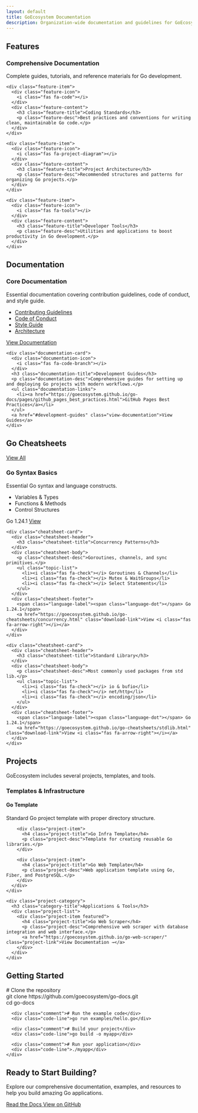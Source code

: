 ```yaml
---
layout: default
title: GoEcosystem Documentation
description: Organization-wide documentation and guidelines for GoEcosystem projects
---
```


<!-- Features Section with Cards -->
<div class="features-section">
  <h2 class="features-heading">Features</h2>
  <div class="features-list">
    <div class="feature-item">
      <div class="feature-icon">
        <i class="fas fa-book"></i>
      </div>
      <div class="feature-content">
        <h3 class="feature-title">Comprehensive Documentation</h3>
        <p class="feature-desc">Complete guides, tutorials, and reference materials for Go development.</p>
      </div>
    </div>
    
    <div class="feature-item">
      <div class="feature-icon">
        <i class="fas fa-code"></i>
      </div>
      <div class="feature-content">
        <h3 class="feature-title">Coding Standards</h3>
        <p class="feature-desc">Best practices and conventions for writing clean, maintainable Go code.</p>
      </div>
    </div>
    
    <div class="feature-item">
      <div class="feature-icon">
        <i class="fas fa-project-diagram"></i>
      </div>
      <div class="feature-content">
        <h3 class="feature-title">Project Architecture</h3>
        <p class="feature-desc">Recommended structures and patterns for organizing Go projects.</p>
      </div>
    </div>
    
    <div class="feature-item">
      <div class="feature-icon">
        <i class="fas fa-tools"></i>
      </div>
      <div class="feature-content">
        <h3 class="feature-title">Developer Tools</h3>
        <p class="feature-desc">Utilities and applications to boost productivity in Go development.</p>
      </div>
    </div>
  </div>
</div>

<!-- Documentation Cards Section -->
<div class="documentation-section">
  <h2 class="section-title">Documentation</h2>
  <div class="documentation-grid">
    <div class="documentation-card">
      <div class="documentation-icon">
        <i class="fas fa-file-code"></i>
      </div>
      <h3 class="documentation-title">Core Documentation</h3>
      <p class="documentation-desc">Essential documentation covering contribution guidelines, code of conduct, and style guide.</p>
      <ul class="documentation-links">
        <li><a href="https://goecosystem.github.io/go-docs/CONTRIBUTING.html">Contributing Guidelines</a></li>
        <li><a href="https://goecosystem.github.io/go-docs/CODE_OF_CONDUCT.html">Code of Conduct</a></li>
        <li><a href="https://goecosystem.github.io/go-docs/STYLE_GUIDE.html">Style Guide</a></li>
        <li><a href="https://goecosystem.github.io/go-docs/ARCHITECTURE.html">Architecture</a></li>
      </ul>
      <a href="#core-docs" class="view-documentation">View Documentation</a>
    </div>
    
    <div class="documentation-card">
      <div class="documentation-icon">
        <i class="fas fa-code-branch"></i>
      </div>
      <h3 class="documentation-title">Development Guides</h3>
      <p class="documentation-desc">Comprehensive guides for setting up and deploying Go projects with modern workflows.</p>
      <ul class="documentation-links">
        <li><a href="https://goecosystem.github.io/go-docs/pages/github_pages_best_practices.html">GitHub Pages Best Practices</a></li>
      </ul>
      <a href="#development-guides" class="view-documentation">View Guides</a>
    </div>
  </div>
</div>

<!-- Cheatsheets Section -->
<div class="cheatsheets">
  <div class="cheatsheets-header">
    <h2 class="cheatsheets-title">Go Cheatsheets</h2>
    <a href="https://goecosystem.github.io/go-cheatsheets/" class="view-all">View All <i class="fas fa-arrow-right"></i></a>
  </div>
  
  <div class="cheatsheets-grid">
    <div class="cheatsheet-card">
      <div class="cheatsheet-header">
        <h3 class="cheatsheet-title">Go Syntax Basics</h3>
      </div>
      <div class="cheatsheet-body">
        <p class="cheatsheet-desc">Essential Go syntax and language constructs.</p>
        <ul class="topic-list">
          <li><i class="fas fa-check"></i> Variables & Types</li>
          <li><i class="fas fa-check"></i> Functions & Methods</li>
          <li><i class="fas fa-check"></i> Control Structures</li>
        </ul>
      </div>
      <div class="cheatsheet-footer">
        <span class="language-label"><span class="language-dot"></span> Go 1.24.1</span>
        <a href="https://goecosystem.github.io/go-cheatsheets/syntax-basics.html" class="download-link">View <i class="fas fa-arrow-right"></i></a>
      </div>
    </div>
    
    <div class="cheatsheet-card">
      <div class="cheatsheet-header">
        <h3 class="cheatsheet-title">Concurrency Patterns</h3>
      </div>
      <div class="cheatsheet-body">
        <p class="cheatsheet-desc">Goroutines, channels, and sync primitives.</p>
        <ul class="topic-list">
          <li><i class="fas fa-check"></i> Goroutines & Channels</li>
          <li><i class="fas fa-check"></i> Mutex & WaitGroups</li>
          <li><i class="fas fa-check"></i> Select Statements</li>
        </ul>
      </div>
      <div class="cheatsheet-footer">
        <span class="language-label"><span class="language-dot"></span> Go 1.24.1</span>
        <a href="https://goecosystem.github.io/go-cheatsheets/concurrency.html" class="download-link">View <i class="fas fa-arrow-right"></i></a>
      </div>
    </div>
    
    <div class="cheatsheet-card">
      <div class="cheatsheet-header">
        <h3 class="cheatsheet-title">Standard Library</h3>
      </div>
      <div class="cheatsheet-body">
        <p class="cheatsheet-desc">Most commonly used packages from std lib.</p>
        <ul class="topic-list">
          <li><i class="fas fa-check"></i> io & bufio</li>
          <li><i class="fas fa-check"></i> net/http</li>
          <li><i class="fas fa-check"></i> encoding/json</li>
        </ul>
      </div>
      <div class="cheatsheet-footer">
        <span class="language-label"><span class="language-dot"></span> Go 1.24.1</span>
        <a href="https://goecosystem.github.io/go-cheatsheets/stdlib.html" class="download-link">View <i class="fas fa-arrow-right"></i></a>
      </div>
    </div>
  </div>
</div>

<!-- Projects Section -->
<div class="projects-section">
  <h2 class="section-title">Projects</h2>
  <p class="section-desc">GoEcosystem includes several projects, templates, and tools.</p>
  
  <div class="projects-categories">
    <div class="project-category">
      <h3 class="category-title">Templates & Infrastructure</h3>
      <div class="project-list">
        <div class="project-item">
          <h4 class="project-title">Go Template</h4>
          <p class="project-desc">Standard Go project template with proper directory structure.</p>
        </div>
        
        <div class="project-item">
          <h4 class="project-title">Go Infra Template</h4>
          <p class="project-desc">Template for creating reusable Go libraries.</p>
        </div>
        
        <div class="project-item">
          <h4 class="project-title">Go Web Template</h4>
          <p class="project-desc">Web application template using Go, Fiber, and PostgreSQL.</p>
        </div>
      </div>
    </div>
    
    <div class="project-category">
      <h3 class="category-title">Applications & Tools</h3>
      <div class="project-list">
        <div class="project-item featured">
          <h4 class="project-title">Go Web Scraper</h4>
          <p class="project-desc">Comprehensive web scraper with database integration and web interface.</p>
          <a href="https://goecosystem.github.io/go-web-scraper/" class="project-link">View Documentation →</a>
        </div>
      </div>
    </div>
  </div>
</div>

<!-- Getting Started Terminal Section -->
<div class="getting-started">
  <h2>Getting Started</h2>
  <div class="getting-started-terminal">
    <div class="terminal-content">
      <div class="comment"># Clone the repository</div>
      <div class="code-line">git clone https://github.com/goecosystem/go-docs.git</div>
      <div class="code-line">cd go-docs</div>
      
      <div class="comment"># Run the example code</div>
      <div class="code-line">go run examples/hello.go</div>
      
      <div class="comment"># Build your project</div>
      <div class="code-line">go build -o myapp</div>
      
      <div class="comment"># Run your application</div>
      <div class="code-line">./myapp</div>
    </div>
  </div>
</div>

<!-- CTA Section -->
<div class="cta-section">
  <h2 class="cta-title">Ready to Start Building?</h2>
  <p class="cta-text">Explore our comprehensive documentation, examples, and resources to help you build amazing Go applications.</p>
  <div class="cta-buttons">
    <a href="https://goecosystem.github.io/go-docs/" class="btn primary-btn">
      <i class="fas fa-book"></i> Read the Docs
    </a>
    <a href="https://github.com/goecosystem" class="btn secondary-btn">
      <i class="fab fa-github"></i> View on GitHub
    </a>
  </div>
</div>

<!-- Legacy Content Below (Hidden) -->
<div style="display: none;">
# GoEcosystem Documentation

Welcome to the GoEcosystem documentation hub. This site contains comprehensive documentation and guidelines for all GoEcosystem projects.

## Core Documentation

### Contributing Guidelines
Learn how to contribute to GoEcosystem projects, including the workflow and process for submitting pull requests.
[View Guidelines →](https://goecosystem.github.io/go-docs/CONTRIBUTING.html)

### Code of Conduct
Community standards and expectations for all participants in the GoEcosystem community.
[View Code of Conduct →](https://goecosystem.github.io/go-docs/CODE_OF_CONDUCT.html)

### Style Guide
Coding standards and practices to maintain consistency across all GoEcosystem projects.
[View Style Guide →](https://goecosystem.github.io/go-docs/STYLE_GUIDE.html)

### Architecture
Design principles and architectural patterns used in GoEcosystem projects.
[View Architecture →](https://goecosystem.github.io/go-docs/ARCHITECTURE.html)

## Development Guides

### GitHub Pages Best Practices
Learn how to set up, configure, and deploy GitHub Pages for your Go projects using modern workflows, including latest GitHub Actions v4 for deployment.
[View Guide →](https://goecosystem.github.io/go-docs/pages/github_pages_best_practices.html)

## Projects

GoEcosystem includes several projects:

### Templates & Infrastructure

#### Go Template
Standard Go project template with proper directory structure.

#### Go Infra Template
Template for creating reusable Go libraries.

#### Go Web Template
Web application template using Go, Fiber, and PostgreSQL.

### Applications & Tools

#### Go Web Scraper
Comprehensive web scraper with database integration and web interface.
[View Documentation →](https://goecosystem.github.io/go-web-scraper/)

### Documentation & Learning

#### Go Cheatsheets
Quick reference guides for Go programming.
[View Cheatsheets →](https://goecosystem.github.io/go-cheatsheets/)
</div>
